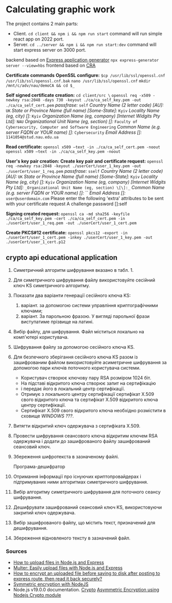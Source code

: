# Calculating graphic work

The project contains 2 main parts:
- Client. `cd client && npm i && npm run start` command will run simple react app on 2022 port.
- Server. `cd ../server && npm i && npm run start:dev` command will start express server on 3000 port.

backend based on [Express application generator](https://expressjs.com/en/starter/generator.html)
`npx express-generator server --view=hbs`
frontend based on [CRA](https://create-react-app.dev/docs/getting-started)

<!--  The solution is monolith app on nodejs and express. -->
<!-- The frontend is implemented on handlebars. -->

**Certificate commands**
   **OpenSSL configure:**
   `$cp /usr/lib/ssl/openssl.cnf /usr/lib/ssl/openssl.cnf.bak`
   `nano /usr/lib/ssl/openssl.cnf`
   `mkdir /mnt/c/adv/nau/demoCA && cd $_`

**Self signed certificate creation:** `cd client/src \`
   `openssl req -x509 -newkey rsa:2048 -days 730 -keyout ./ca/ca_self_key.pem -out ./ca/ca_self_cert.pem`
   _passfrase:_ `self`
   _Country Name (2 letter code) \[AU\]:_ `UK`
   _State or Province Name (full name) \[Some-State\]:_ `Kyiv`
   _Locality Name (eg, city) \[\]:_ `Kyiv`
   _Organization Name (eg, company) \[Internet Widgits Pty Ltd\]:_ `NAU`
   _Organizational Unit Name (eg, section) \[\]:_ `Faculty of Cybersecurity, Computer and Software Engineering`
   _Common Name (e.g. server FQDN or YOUR name) \[\]:_ `Cybersecurity`
   _Email Address \[\]:_ `1141054@stud.nau.edu.ua`


**Read certificate:**
   `openssl x509 –text -in ./ca/ca_self_cert.pem -noout`
   `openssl x509 –text -in ./ca/ca_self_key.pem -noout`

**User's key pair creation:**
   **Create key pair and certificate request:**
      `openssl req -newkey rsa:2048 -keyout ./userCert/user_1_key.pem -out ./userCert/user_1_req.pem`
      _passfrase:_ `sself`
      _Country Name (2 letter code) \[AU\]:_ `UK`
      _State or Province Name (full name) \[Some-State\]:_ `Kyiv`
      _Locality Name (eg, city) \[\]:_ `Kyiv`
      _Organization Name (eg, company) \[Internet Widgits Pty Ltd\]:_ ``
      _Organizational Unit Name (eg, section) \[\]:_ ``
      _Common Name (e.g. server FQDN or YOUR name) \[\]:_ ``
      _Email Address \[\]:_ `user@userdomain.com`
      Please enter the following 'extra' attributes
      to be sent with your certificate request
      A challenge password []:self

   **Signing created request:**
      `openssl ca -md sha256 -keyfile ./ca/ca_self_key.pem -cert ./ca/ca_self_cert.pem -in ./userCert/user_1_req.pem -out ./userCert/user_1_cert.pem`


**Create PKCS#12 certificate:**
   `openssl pkcs12 -export -in ./userCert/user_1_cert.pem -inkey ./userCert/user_1_key.pem -out ./userCert/user_1_cert.p12`

## crypto api educational application

1. Симетричний алгоритм шифрування вказано в табл. 1.
2. Для симетричного шифрування файлу використовуйте сесійний ключ KS симетричного алгоритму.
3. Показати два варіанти генерації сесійного ключа KS:
   1. варіант. за допомогою системи управління криптографічними ключами;
   2. варіант. За парольною фразою. У вигляді парольної фрази виступатиме прізвище на латині.
4. Вибір файлу, для шифрування. Файл міститься локально на комп'ютері користувача.
5. Шифрування файлу за допомогою сесійного ключа KS.
6. Для безпечного зберігання сесійного ключа KS разом із зашифрованим файлом використовуйте асиметричне шифрування за допомогою пари ключів поточного користувача системи.
   - Користувач створює ключову пару RSA розміром 1024 біт.
   - На підставі відкритого ключа створює запит на сертифікацію
   - і передає його в локальний центр сертифікації.
   - Отримує з локального центру сертифікації сертифікат Х.509 свого відкритого ключа та сертифікат Х.509 відкритого ключа центру сертифікації.
   - Сертифікат Х.509 свого відкритого ключа необхідно розмістити в сховище _WINDOWS ???_.
7. Витягти відкритий ключ одержувача з сертифіката Х.509.
8. Провести шифрування сеансового ключа відкритим ключем RSA одержувача і додати до зашифрованого файлу зашифрований сеансовий ключ.
9. Збереження шифротекста в зазначеному файлі.

   Програма-дешифратор
10. Отримання інформації про існуючих криптопровайдерах і підтримуваних ними алгоритмах симетричного шифрування.
11. Вибір алгоритму симетричного шифрування для поточного сеансу шифрування.
12. Дешифрувати зашифрований сеансовий ключ KS, використовуючи закритий ключ одержувача.
13. Вибір зашифрованого файлу, що містить текст, призначений для дешифрування.
14. Збереження відновленого тексту в зазначений файл.

### Sources

- [How to upload files in Node.js and Express](https://attacomsian.com/blog/uploading-files-nodejs-express)
- [Multer: Easily upload files with Node.js and Express](https://blog.logrocket.com/multer-nodejs-express-upload-file/)
- [How to encrypt an uploaded file before saving to disk after posting to express route, then read it back securely?](https://stackoverflow.com/questions/59043812/how-to-encrypt-an-uploaded-file-before-saving-to-disk-after-posting-to-express-r)
- [Symmetric encryption with NodeJS](https://stackoverflow.com/questions/41043878/symmetric-encryption-with-nodejs)
- Node.js v19.0.0 documentation. [Crypto](https://nodejs.org/api/crypto.html)
[Asymmetric Encryption using Nodejs Crypto module](https://stackoverflow.com/questions/54087514/asymmetric-encryption-using-nodejs-crypto-module)
